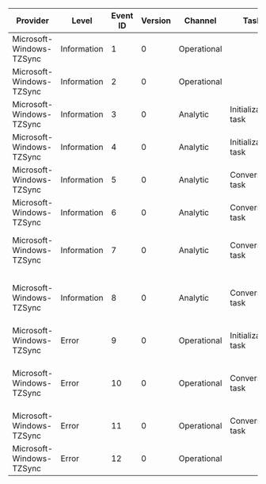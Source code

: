 Provider                  |  Level        |  Event ID  |  Version  |  Channel      |  Task                 |  Opcode  |  Keyword  |  Message
--------------------------|---------------|------------|-----------|---------------|-----------------------|----------|-----------|--------------------------------------------------
Microsoft-Windows-TZSync  |  Information  |  1         |  0        |  Operational  |                       |  Start   |           |
Microsoft-Windows-TZSync  |  Information  |  2         |  0        |  Operational  |                       |  Stop    |           |
Microsoft-Windows-TZSync  |  Information  |  3         |  0        |  Analytic     |  Initialization task  |  Start   |           |
Microsoft-Windows-TZSync  |  Information  |  4         |  0        |  Analytic     |  Initialization task  |  Stop    |           |
Microsoft-Windows-TZSync  |  Information  |  5         |  0        |  Analytic     |  Conversion task      |  Start   |           |
Microsoft-Windows-TZSync  |  Information  |  6         |  0        |  Analytic     |  Conversion task      |  Stop    |           |
Microsoft-Windows-TZSync  |  Information  |  7         |  0        |  Analytic     |  Conversion task      |  Start   |           |  Conversion started for Time Zone: {TimeZoneId}
Microsoft-Windows-TZSync  |  Information  |  8         |  0        |  Analytic     |  Conversion task      |  Stop    |           |  Conversion completed for Time Zone: {TimeZoneId}
Microsoft-Windows-TZSync  |  Error        |  9         |  0        |  Operational  |  Initialization task  |          |           |
Microsoft-Windows-TZSync  |  Error        |  10        |  0        |  Operational  |  Conversion task      |          |           |  Error in conversion for Time Zone: {TimeZoneId}
Microsoft-Windows-TZSync  |  Error        |  11        |  0        |  Operational  |  Conversion task      |          |           |
Microsoft-Windows-TZSync  |  Error        |  12        |  0        |  Operational  |                       |          |           |